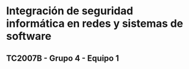 # Integración de seguridad informática en redes y sistemas de software
## TC2007B - Grupo 4 - Equipo 1
